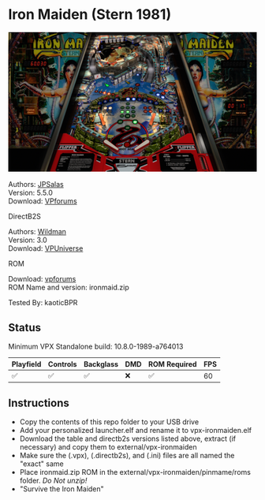 # Iron Maiden (Stern 1981)

![Table Preview](../../images/vpx-ironmaiden.png)

Authors: [JPSalas](https://www.vpforums.org/index.php?showuser=277)  
Version: 5.5.0  
Download: [VPforums](https://www.vpforums.org/index.php?app=downloads&showfile=14337#)

DirectB2S

Authors: [Wildman](https://vpuniverse.com/profile/5-wildman/)  
Version: 3.0  
Download: [VPUniverse](https://vpuniverse.com/files/file/2455-iron-maiden-stern-1981/)

ROM

Download: [vpforums](https://www.vpforums.org/index.php?app=downloads&showfile=169)  
ROM Name and version: ironmaid.zip

Tested By: kaoticBPR

## Status 

Minimum VPX Standalone build: 10.8.0-1989-a764013

| Playfield | Controls | Backglass | DMD | ROM Required | FPS | 
|-----------|----------|-----------|-----|--------------|-----|
| :white_check_mark: | :white_check_mark: | :white_check_mark: | :x: | :white_check_mark: | 60 |

## Instructions

- Copy the contents of this repo folder to your USB drive
- Add your personalized launcher.elf and rename it to vpx-ironmaiden.elf
- Download the table and directb2s versions listed above, extract (if necessary) and copy them to external/vpx-ironmaiden
- Make sure the (.vpx), (.directb2s), and (.ini) files are all named the "exact" same
- Place ironmaid.zip ROM in the external/vpx-ironmaiden/pinmame/roms folder. *Do Not unzip!*
- "Survive the Iron Maiden"

